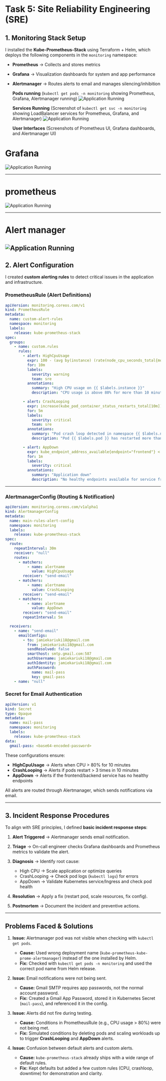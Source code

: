 # Task 5: Site Reliability Engineering (SRE)

## 1. Monitoring Stack Setup

I installed the **Kube-Prometheus-Stack** using Terraform + Helm, which deploys the following components in the `monitoring` namespace:

- **Prometheus** → Collects and stores metrics
- **Grafana** → Visualization dashboards for system and app performance
- **Alertmanager** → Routes alerts to email and manages silencing/inhibition

  **Pods running**
  (`kubectl get pods -n monitoring` showing Prometheus, Grafana, Alertmanager running)
  ![Application Running](pod.png)

  **Services Running**
  (Screenshot of `kubectl get svc -n monitoring` showing LoadBalancer services for Prometheus, Grafana, and Alertmanager)
  ![Application Running](svc.png)

  **User Interfaces**
  (Screenshots of Prometheus UI, Grafana dashboards, and Alertmanager UI)

# Grafana

![Application Running](grafana.png)

---

# prometheus

![Application Running](prom.png)

---

# Alert manager

## ![Application Running](alert.png)

## 2. Alert Configuration

I created **custom alerting rules** to detect critical issues in the application and infrastructure.

### PrometheusRule (Alert Definitions)

```yaml
apiVersion: monitoring.coreos.com/v1
kind: PrometheusRule
metadata:
  name: custom-alert-rules
  namespace: monitoring
  labels:
    release: kube-prometheus-stack
spec:
  groups:
    - name: custom.rules
      rules:
        - alert: HighCpuUsage
          expr: 100 - (avg by(instance) (rate(node_cpu_seconds_total{mode="idle"}[5m])) * 100) > 80
          for: 10m
          labels:
            severity: warning
            team: sre
          annotations:
            summary: "High CPU usage on {{ $labels.instance }}"
            description: "CPU usage is above 80% for more than 10 minutes (current: {{ $value }}%)."

        - alert: CrashLooping
          expr: increase(kube_pod_container_status_restarts_total[10m]) > 3
          for: 5m
          labels:
            severity: critical
            team: sre
          annotations:
            summary: "Pod crash loop detected in namespace {{ $labels.namespace }}"
            description: "Pod {{ $labels.pod }} has restarted more than 3 times in the last 10 minutes."

        - alert: AppDown
          expr: kube_endpoint_address_available{endpoint="frontend"} < 1
          for: 1m
          labels:
            severity: critical
          annotations:
            summary: "Application down"
            description: "No healthy endpoints available for service frontend"
```

---

### AlertmanagerConfig (Routing & Notification)

```yaml
apiVersion: monitoring.coreos.com/v1alpha1
kind: AlertmanagerConfig
metadata:
  name: main-rules-alert-config
  namespace: monitoring
  labels:
    release: kube-prometheus-stack
spec:
  route:
    repeatInterval: 30m
    receiver: "null"
    routes:
      - matchers:
          - name: alertname
            value: HighCpuUsage
        receiver: "send-email"
      - matchers:
          - name: alertname
            value: CrashLooping
        receiver: "send-email"
      - matchers:
          - name: alertname
            value: AppDown
        receiver: "send-email"
        repeatInterval: 5m

  receivers:
    - name: "send-email"
      emailConfigs:
        - to: jamiekariuki18@gmail.com
          from: jamiekariuki18@gmail.com
          sendResolved: false
          smarthost: smtp.gmail.com:587
          authUsername: jamiekariuki18@gmail.com
          authIdentity: jamiekariuki18@gmail.com
          authPassword:
            name: mail-pass
            key: gmail-pass
    - name: "null"
```

### Secret for Email Authentication

```yaml
apiVersion: v1
kind: Secret
type: Opaque
metadata:
  name: mail-pass
  namespace: monitoring
  labels:
    release: kube-prometheus-stack
data:
  gmail-pass: <base64-encoded-password>
```

These configurations ensure:

- **HighCpuUsage** → Alerts when CPU > 80% for 10 minutes
- **CrashLooping** → Alerts if pods restart > 3 times in 10 minutes
- **AppDown** → Alerts if the frontend/backend service has no healthy endpoints

All alerts are routed through Alertmanager, which sends notifications via email.

---

## 3. Incident Response Procedures

To align with SRE principles, I defined **basic incident response steps**:

1. **Alert Triggered** → Alertmanager sends email notification.
2. **Triage** → On-call engineer checks Grafana dashboards and Prometheus metrics to validate the alert.
3. **Diagnosis** → Identify root cause:

   - High CPU → Scale application or optimize queries
   - CrashLooping → Check pod logs (`kubectl logs`) for errors
   - AppDown → Validate Kubernetes service/Ingress and check pod health

4. **Resolution** → Apply a fix (restart pod, scale resources, fix config).
5. **Postmortem** → Document the incident and preventive actions.

---

## Problems Faced & Solutions

1. **Issue:** Alertmanager pod was not visible when checking with `kubectl get pods`.

   - **Cause:** Used wrong deployment name (`kube-prometheus-kube-prome-alertmanager`) instead of the one installed by Helm.
   - **Fix:** Checked with `kubectl get pods -n monitoring` and used the correct pod name from Helm release.

2. **Issue:** Email notifications were not being sent.

   - **Cause:** Gmail SMTP requires app passwords, not the normal account password.
   - **Fix:** Created a Gmail App Password, stored it in Kubernetes Secret (`mail-pass`), and referenced it in the config.

3. **Issue:** Alerts did not fire during testing.

   - **Cause:** Conditions in PrometheusRule (e.g., CPU usage > 80%) were not being met.
   - **Fix:** Simulated conditions by deleting pods and scaling workloads up to trigger **CrashLooping** and **AppDown** alerts.

4. **Issue:** Confusion between default alerts and custom alerts.

   - **Cause:** `kube-prometheus-stack` already ships with a wide range of default rules.
   - **Fix:** Kept defaults but added a few custom rules (CPU, crashloop, downtime) for demonstration and clarity.
